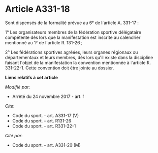 # Article A331-18

Sont dispensés de la formalité prévue au 6° de l'article A. 331-17 : 

1° Les organisateurs membres de la fédération sportive délégataire compétente dès lors que la manifestation est inscrite au
calendrier mentionné au 1° de l'article R. 131-26 ; 

2° Les fédérations sportives agréées, leurs organes régionaux ou départementaux et leurs membres, dès lors qu'il existe dans
la discipline faisant l'objet de la manifestation la convention mentionnée à l'article R. 331-22-1. Cette convention doit
être jointe au dossier.

**Liens relatifs à cet article**

_Modifié par_:

  - Arrêté du 24 novembre 2017 - art. 1

_Cite_:

  - Code du sport. - art. A331-17 (V)
  - Code du sport. - art. R131-26
  - Code du sport. - art. R331-22-1

_Cité par_:

  - Code du sport. - art. A331-20 (M)
